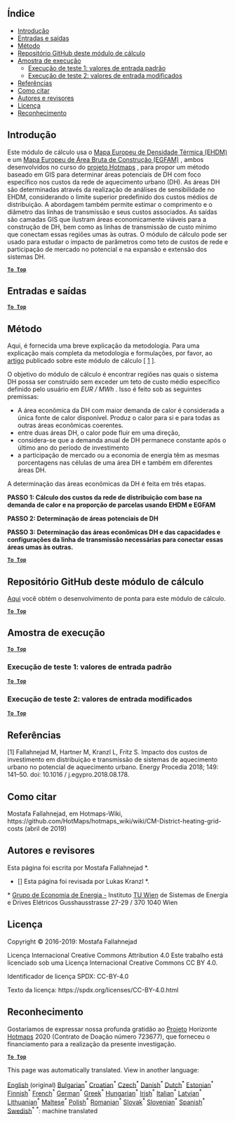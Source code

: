 <h2> Índice </h2><ul><li> <a href="#introduction">Introdução</a> </li><li> <a href="#inputs-and-outputs">Entradas e saídas</a> </li><li> <a href="#method">Método</a> </li><li> <a href="#GitHub-Repository-of-this-calculation-module">Repositório GitHub deste módulo de cálculo</a> </li><li> <a href="#sample-run">Amostra de execução</a> <ul><li> <a href="#test-run-1-default-input-values">Execução de teste 1: valores de entrada padrão</a> </li><li> <a href="#test-run-2-modified-input-values">Execução de teste 2: valores de entrada modificados</a> </li></ul></li><li> <a href="#references">Referências</a> </li><li> <a href="#how-to-cite">Como citar</a> </li><li> <a href="#authors-and-reviewers">Autores e revisores</a> </li><li> <a href="#license">Licença</a> </li><li> <a href="#acknowledgement">Reconhecimento</a> </li></ul><h2> Introdução </h2><p> Este módulo de cálculo usa o <a href="https://gitlab.com/hotmaps/heat/heat_tot_curr_density">Mapa Europeu de Densidade Térmica (EHDM)</a> e um <a href="https://gitlab.com/hotmaps/gfa_tot_curr_density">Mapa Europeu de Área Bruta de Construção (EGFAM)</a> , ambos desenvolvidos no curso do <a href="https://www.hotmaps-project.eu/">projeto Hotmaps</a> , para propor um método baseado em GIS para determinar áreas potenciais de DH com foco específico nos custos da rede de aquecimento urbano (DH). As áreas DH são determinadas através da realização de análises de sensibilidade no EHDM, considerando o limite superior predefinido dos custos médios de distribuição. A abordagem também permite estimar o comprimento e o diâmetro das linhas de transmissão e seus custos associados. As saídas são camadas GIS que ilustram áreas economicamente viáveis para a construção de DH, bem como as linhas de transmissão de custo mínimo que conectam essas regiões umas às outras. O módulo de cálculo pode ser usado para estudar o impacto de parâmetros como teto de custos de rede e participação de mercado no potencial e na expansão e extensão dos sistemas DH. </p><p><ins> <code><strong><a href="#table-of-contents">To Top</a></strong></code> </ins> </p><h2> Entradas e saídas </h2><p><ins> <code><strong><a href="#table-of-contents">To Top</a></strong></code> </ins> </p><h2> Método </h2><p> Aqui, é fornecida uma breve explicação da metodologia. Para uma explicação mais completa da metodologia e formulações, por favor, ao <a href="https://www.sciencedirect.com/science/article/pii/S1876610218304740">artigo</a> publicado sobre este módulo de cálculo [ <a href="#References">1</a> ]. </p><p> O objetivo do módulo de cálculo é encontrar regiões nas quais o sistema DH possa ser construído sem exceder um teto de custo médio específico definido pelo usuário em <em><em>EUR / MWh</em></em> . Isso é feito sob as seguintes premissas: </p><ul><li> A área econômica da DH com maior demanda de calor é considerada a única fonte de calor disponível. Produz o calor para si e para todas as outras áreas econômicas coerentes. </li><li> entre duas áreas DH, o calor pode fluir em uma direção, </li><li> considera-se que a demanda anual de DH permanece constante após o último ano do período de investimento </li><li> a participação de mercado ou a economia de energia têm as mesmas porcentagens nas células de uma área DH e também em diferentes áreas DH. </li></ul><p> A determinação das áreas econômicas da DH é feita em três etapas. </p><p> <strong>PASSO 1: Cálculo dos custos da rede de distribuição com base na demanda de calor e na proporção de parcelas usando EHDM e EGFAM</strong> </p><p> <strong>PASSO 2: Determinação de áreas potenciais de DH</strong> </p><p> <strong>PASSO 3: Determinação das áreas econômicas DH e das capacidades e configurações da linha de transmissão necessárias para conectar essas áreas umas às outras.</strong> </p><p><ins> <code><strong><a href="#table-of-contents">To Top</a></strong></code> </ins> </p><h2> Repositório GitHub deste módulo de cálculo </h2><p> <a href="https://github.com/HotMaps/dh_economic_assessment/tree/develop">Aqui</a> você obtém o desenvolvimento de ponta para este módulo de cálculo. </p><p><ins> <code><strong><a href="#table-of-contents">To Top</a></strong></code> </ins> </p><h2> Amostra de execução </h2><p><ins> <code><strong><a href="#table-of-contents">To Top</a></strong></code> </ins> </p><h3> Execução de teste 1: valores de entrada padrão </h3><p><ins> <code><strong><a href="#table-of-contents">To Top</a></strong></code> </ins> </p><h3> Execução de teste 2: valores de entrada modificados </h3><p><ins> <code><strong><a href="#table-of-contents">To Top</a></strong></code> </ins> </p><h2> Referências </h2><p> [1] Fallahnejad M, Hartner M, Kranzl L, Fritz S. Impacto dos custos de investimento em distribuição e transmissão de sistemas de aquecimento urbano no potencial de aquecimento urbano. Energy Procedia 2018; 149: 141–50. doi: 10.1016 / j.egypro.2018.08.178. </p><h2> Como citar </h2><p> Mostafa Fallahnejad, em Hotmaps-Wiki, https://github.com/HotMaps/hotmaps_wiki/wiki/CM-District-heating-grid-costs (abril de 2019) </p><h2> Autores e revisores </h2><p> Esta página foi escrita por Mostafa Fallahnejad *. </p><ul><li> [] Esta página foi revisada por Lukas Kranzl *. </li></ul><p> * <a href="https://eeg.tuwien.ac.at/">Grupo de Economia de Energia -</a> Instituto <a href="https://eeg.tuwien.ac.at/">TU Wien</a> de Sistemas de Energia e Drives Elétricos Gusshausstrasse 27-29 / 370 1040 Wien </p><h2> Licença </h2><p> Copyright © 2016-2019: Mostafa Fallahnejad </p><p> Licença Internacional Creative Commons Attribution 4.0 Este trabalho está licenciado sob uma Licença Internacional Creative Commons CC BY 4.0. </p><p> Identificador de licença SPDX: CC-BY-4.0 </p><p> Texto da licença: https://spdx.org/licenses/CC-BY-4.0.html </p><h2> Reconhecimento </h2><p> Gostaríamos de expressar nossa profunda gratidão ao <a href="https://www.hotmaps-project.eu">Projeto</a> Horizonte <a href="https://www.hotmaps-project.eu">Hotmaps</a> 2020 (Contrato de Doação número 723677), que forneceu o financiamento para a realização da presente investigação. </p><p><ins> <code><strong><a href="#table-of-contents">To Top</a></strong></code> </ins> </p>

This page was automatically translated. View in another language:

[English](en-CM-District-heating-potential-economic-assessment) (original) [Bulgarian](bg-CM-District-heating-potential-economic-assessment)<sup>\*</sup> [Croatian](hr-CM-District-heating-potential-economic-assessment)<sup>\*</sup> [Czech](cs-CM-District-heating-potential-economic-assessment)<sup>\*</sup> [Danish](da-CM-District-heating-potential-economic-assessment)<sup>\*</sup> [Dutch](nl-CM-District-heating-potential-economic-assessment)<sup>\*</sup> [Estonian](et-CM-District-heating-potential-economic-assessment)<sup>\*</sup> [Finnish](fi-CM-District-heating-potential-economic-assessment)<sup>\*</sup> [French](fr-CM-District-heating-potential-economic-assessment)<sup>\*</sup> [German](de-CM-District-heating-potential-economic-assessment)<sup>\*</sup> [Greek](el-CM-District-heating-potential-economic-assessment)<sup>\*</sup> [Hungarian](hu-CM-District-heating-potential-economic-assessment)<sup>\*</sup> [Irish](ga-CM-District-heating-potential-economic-assessment)<sup>\*</sup> [Italian](it-CM-District-heating-potential-economic-assessment)<sup>\*</sup> [Latvian](lv-CM-District-heating-potential-economic-assessment)<sup>\*</sup> [Lithuanian](lt-CM-District-heating-potential-economic-assessment)<sup>\*</sup> [Maltese](mt-CM-District-heating-potential-economic-assessment)<sup>\*</sup> [Polish](pl-CM-District-heating-potential-economic-assessment)<sup>\*</sup>  [Romanian](ro-CM-District-heating-potential-economic-assessment)<sup>\*</sup> [Slovak](sk-CM-District-heating-potential-economic-assessment)<sup>\*</sup> [Slovenian](sl-CM-District-heating-potential-economic-assessment)<sup>\*</sup> [Spanish](es-CM-District-heating-potential-economic-assessment)<sup>\*</sup> [Swedish](sv-CM-District-heating-potential-economic-assessment)<sup>\*</sup>
<sup>\*</sup>: machine translated
